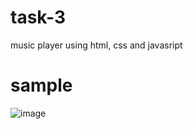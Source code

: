 # task-3
music player using html, css and javasript
# sample
![image](https://github.com/VISHAL-50/task-3/assets/95730585/c82cc009-e82e-4d0e-ad25-0beca6fb3819)

